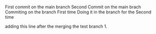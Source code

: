 First commit on the main branch
Second Commit on the main brach
Commiting on the branch First time
Doing it in the branch for the Second time


adding this line after the merging the test branch 1.
